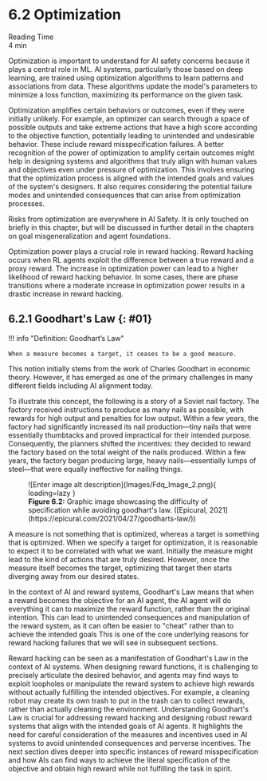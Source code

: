 # 6.2 Optimization
<div class="section-meta">
    <div class="meta-item">
        <span class="meta-icon">
            <i class="fas fa-clock"></i>
        </span>
        <div class="meta-content">
            <div class="meta-label">Reading Time</div>
            <div class="meta-value">4 min</div>
        </div>
    </div>
</div>

Optimization is important to understand for AI safety concerns because it plays a central role in ML. AI systems, particularly those based on deep learning, are trained using optimization algorithms to learn patterns and associations from data. These algorithms update the model's parameters to minimize a loss function, maximizing its performance on the given task.

Optimization amplifies certain behaviors or outcomes, even if they were initially unlikely. For example, an optimizer can search through a space of possible outputs and take extreme actions that have a high score according to the objective function, potentially leading to unintended and undesirable behavior. These include reward misspecification failures. A better recognition of the power of optimization to amplify certain outcomes might help in designing systems and algorithms that truly align with human values and objectives even under pressure of optimization. This involves ensuring that the optimization process is aligned with the intended goals and values of the system's designers. It also requires considering the potential failure modes and unintended consequences that can arise from optimization processes.

Risks from optimization are everywhere in AI Safety. It is only touched on briefly in this chapter, but will be discussed in further detail in the chapters on goal misgeneralization and agent foundations.

Optimization power plays a crucial role in reward hacking. Reward hacking occurs when RL agents exploit the difference between a true reward and a proxy reward. The increase in optimization power can lead to a higher likelihood of reward hacking behavior. In some cases, there are phase transitions where a moderate increase in optimization power results in a drastic increase in reward hacking.

## 6.2.1 Goodhart's Law {: #01}

!!! info "Definition: Goodhart’s Law"



    When a measure becomes a target, it ceases to be a good measure.



This notion initially stems from the work of Charles Goodhart in economic theory. However, it has emerged as one of the primary challenges in many different fields including AI alignment today.

To illustrate this concept, the following is a story of a Soviet nail factory. The factory received instructions to produce as many nails as possible, with rewards for high output and penalties for low output. Within a few years, the factory had significantly increased its nail production—tiny nails that were essentially thumbtacks and proved impractical for their intended purpose. Consequently, the planners shifted the incentives: they decided to reward the factory based on the total weight of the nails produced. Within a few years, the factory began producing large, heavy nails—essentially lumps of steel—that were equally ineffective for nailing things.

<figure markdown="span">
![Enter image alt description](Images/Fdq_Image_2.png){ loading=lazy }
  <figcaption markdown="1"><b>Figure 6.2:</b> Graphic image showcasing the difficulty of specification while avoiding goodhart's law. ([Epicural, 2021](https://epicural.com/2021/04/27/goodharts-law/))</figcaption>
</figure>

A measure is not something that is optimized, whereas a target is something that is optimized. When we specify a target for optimization, it is reasonable to expect it to be correlated with what we want. Initially the measure might lead to the kind of actions that are truly desired. However, once the measure itself becomes the target, optimizing that target then starts diverging away from our desired states.

In the context of AI and reward systems, Goodhart's Law means that when a reward becomes the objective for an AI agent, the AI agent will do everything it can to maximize the reward function, rather than the original intention. This can lead to unintended consequences and manipulation of the reward system, as it can often be easier to "cheat" rather than to achieve the intended goals This is one of the core underlying reasons for reward hacking failures that we will see in subsequent sections.

Reward hacking can be seen as a manifestation of Goodhart's Law in the context of AI systems. When designing reward functions, it is challenging to precisely articulate the desired behavior, and agents may find ways to exploit loopholes or manipulate the reward system to achieve high rewards without actually fulfilling the intended objectives. For example, a cleaning robot may create its own trash to put in the trash can to collect rewards, rather than actually cleaning the environment. Understanding Goodhart's Law is crucial for addressing reward hacking and designing robust reward systems that align with the intended goals of AI agents. It highlights the need for careful consideration of the measures and incentives used in AI systems to avoid unintended consequences and perverse incentives. The next section dives deeper into specific instances of reward misspecification and how AIs can find ways to achieve the literal specification of the objective and obtain high reward while not fulfilling the task in spirit.